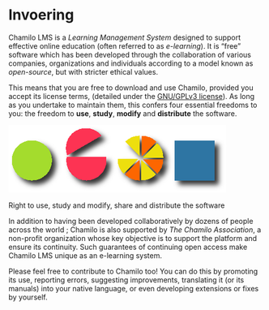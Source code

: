 # Invoering

Chamilo LMS is a _Learning Management System_ designed to support effective online education \(often referred to as _e-learning_\). It is “free” software which has been developed through the collaboration of various companies, organizations and individuals according to a model known as _open-source_, but with stricter ethical values.

This means that you are free to download and use Chamilo, provided you accept its license terms, \(detailed under the [GNU/GPLv3 license](http://www.gnu.org/licenses/quick-guide-gplv3.html)\). As long as you undertake to maintain them, this confers four essential freedoms to you: the freedom to **use**, **study**, **modify** and **distribute** the software.

![](../../.gitbook/assets/images268%20%281%29.png)

Right to use, study and modify, share and distribute the software

In addition to having been developed collaboratively by dozens of people across the world ; Chamilo is also supported by _The Chamilo Association_, a non-profit organization whose key objective is to support the platform and ensure its continuity. Such guarantees of continuing open access make Chamilo LMS unique as an e-learning system.

Please feel free to contribute to Chamilo too! You can do this by promoting its use, reporting errors, suggesting improvements, translating it \(or its manuals\) into your native language, or even developing extensions or fixes by yourself.

